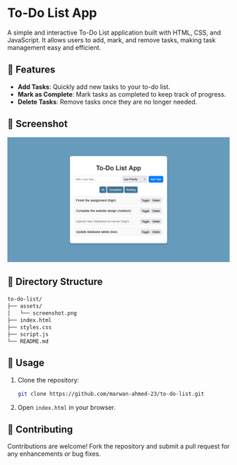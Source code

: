 # To-Do List App

A simple and interactive To-Do List application built with HTML, CSS, and JavaScript. It allows users to add, mark, and remove tasks, making task management easy and efficient.

## 🚀 Features
- **Add Tasks**: Quickly add new tasks to your to-do list.
- **Mark as Complete**: Mark tasks as completed to keep track of progress.
- **Delete Tasks**: Remove tasks once they are no longer needed.

## 📸 Screenshot

![To-Do List Screenshot](assets/screenshot.png "Screenshot of To-Do List App")

## 📂 Directory Structure
```plaintext
to-do-list/
├── assets/
│   └── screenshot.png
├── index.html
├── styles.css
├── script.js
└── README.md
```

## 📖 Usage
1. Clone the repository:
    ```bash
    git clone https://github.com/marwan-ahmed-23/to-do-list.git
    ```
2. Open `index.html` in your browser.

## 🤝 Contributing
Contributions are welcome! Fork the repository and submit a pull request for any enhancements or bug fixes.
